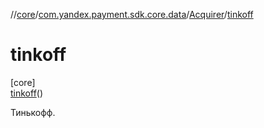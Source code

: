 //[core](../../../../index.md)/[com.yandex.payment.sdk.core.data](../../index.md)/[Acquirer](../index.md)/[tinkoff](index.md)

# tinkoff

[core]\
[tinkoff](index.md)()

Тинькофф.
